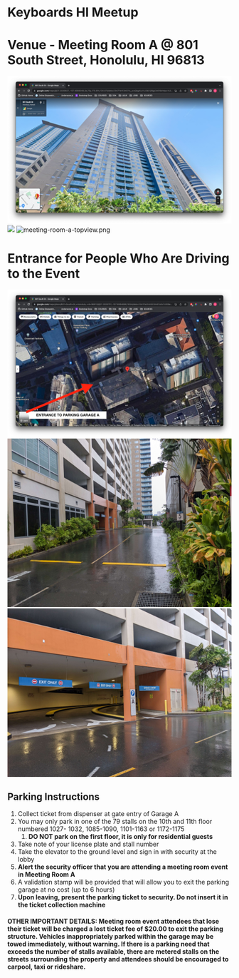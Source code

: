 # Keyboards HI Meetup

# Venue - Meeting Room A @ 801 South Street, Honolulu, HI 96813
![](images/building.png)
![](images/meeting-room-a.png)
![meeting-room-a-topview.png](images%2Fmeeting-room-a-topview.png)

# Entrance for People Who Are Driving to the Event
![](images/parking.png)
![pk2.jpg](images%2Fpk2.jpg)
![pk3.jpg](images%2Fpk3.jpg)
## Parking Instructions
1. Collect ticket from dispenser at gate entry of Garage A
2. You may only park in one of the 79 stalls on the 10th and 11th floor numbered 1027- 1032, 1085-1090, 1101-1163 or 1172-1175
   1. __DO NOT park on the first floor, it is only for residential guests__
3. Take note of your license plate and stall number
4. Take the elevator to the ground level and sign in with security at the lobby
5. **Alert the security officer that you are attending a meeting room event in Meeting Room A**
6. A validation stamp will be provided that will allow you to exit the parking garage at no cost (up to 6 hours)
7. **Upon leaving, present the parking ticket to security. Do not insert it in the ticket collection machine**

#### OTHER IMPORTANT DETAILS: Meeting room event attendees that lose their ticket will be charged a lost ticket fee of $20.00 to exit the parking structure. Vehicles inappropriately parked within the garage may be towed immediately, without warning. If there is a parking need that exceeds the number of stalls available, there are metered stalls on the streets surrounding the property and attendees should be encouraged to carpool, taxi or rideshare.